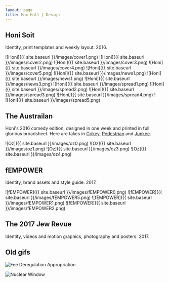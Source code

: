 ```yaml
---
layout: page
title: Max Hall | Design
---
```

## Honi Soit

Identity, print templates and weekly layout. 2016.

![Honi]({{ site.baseurl }}/images/cover1.png)
![Honi]({{ site.baseurl }}/images/cover2.png)
![Honi]({{ site.baseurl }}/images/cover3.png)
![Honi]({{ site.baseurl }}/images/cover4.png)
![Honi]({{ site.baseurl }}/images/cover5.png)
![Honi]({{ site.baseurl }}/images/news1.png)
![Honi]({{ site.baseurl }}/images/news1.png)
![Honi]({{ site.baseurl }}/images/news3.png)
![Honi]({{ site.baseurl }}/images/spread1.png)
![Honi]({{ site.baseurl }}/images/spread2.png)
![Honi]({{ site.baseurl }}/images/spread3.png)
![Honi]({{ site.baseurl }}/images/spread4.png)
![Honi]({{ site.baseurl }}/images/spread5.png)

## The Austrailan

Honi's 2016 comedy edition, designed in one week and printed in full glorious broadsheet. Here are takes in [Crikey](https://www.crikey.com.au/2016/10/27/student-paper-loses-distribution-deal-to-news-corp/), [Pedestrian](https://www.pedestrian.tv/news/arts-and-culture/even-the-australian-gave-props-to-usyds-absolutely/011bf89a-f641-4e4c-8f75-17823b1708d5.htm) and [Junkee](http://junkee.com/sydney-unis-student-paper-devoted-whole-edition-trolling-australian/88335).

![Oz]({{ site.baseurl }}/images/oz0.png)
![Oz]({{ site.baseurl }}/images/oz1.png)
![Oz]({{ site.baseurl }}/images/oz3.png)
![Oz]({{ site.baseurl }}/images/oz4.png)


## fEMPOWER

Identity, brand assets and style guide. 2017.

![fEMPOWER]({{ site.baseurl }}/images/fEMPOWER0.png)
![fEMPOWER]({{ site.baseurl }}/images/fEMPOWER5.png)
![fEMPOWER]({{ site.baseurl }}/images/fEMPOWER1.png)
![fEMPOWER]({{ site.baseurl }}/images/fEMPOWER2.png)

## The 2017 Jew Revue

Identity, videos and motion graphics, photography and posters. 2017.

## Old gifs

![Fee Deregulation Appropriation](http://i.imgur.com/tM6DXom.gif)

![Nuclear Window](http://i.imgur.com/lBoHDxr.gif)
